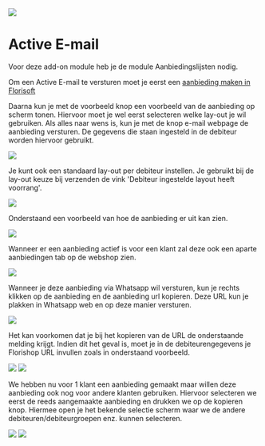 <img src="../../fslogo.png"/>

# **Active E-mail**

Voor deze add-on module heb je de module Aanbiedingslijsten nodig. 

Om een Active E-mail te versturen moet je eerst een [aanbieding maken in Florisoft](https://github.com/florisoft/User.Manuals/tree/main/BASIS/Special%20Offers-Aanbiedingslijsten%20(M33))

Daarna kun je met de voorbeeld knop een voorbeeld van de aanbieding op scherm tonen. Hiervoor moet je wel eerst selecteren welke lay-out je wil gebruiken. 
Als alles naar wens is, kun je met de knop e-mail webpage de aanbieding versturen. De gegevens die staan ingesteld in de debiteur worden hiervoor gebruikt.

<img src=".Handleiding Active Email\media\2022-04-12-15-01-22.png" />

Je kunt ook een standaard lay-out per debiteur instellen. Je gebruikt bij de lay-out keuze bij verzenden de vink 'Debiteur ingestelde layout heeft voorrang'.

<img src=".Handleiding Active Email\media\2022-04-12-15-02-48.png" />

Onderstaand een voorbeeld van hoe de aanbieding er uit kan zien.

<img src=".Handleiding Active Email\media\2022-04-12-15-04-13.png" />

Wanneer er een aanbieding actief is voor een klant zal deze ook een aparte aanbiedingen tab op de webshop zien.

<img src=".Handleiding Active Email\media\2022-04-12-15-07-17.png" />

Wanneer je deze aanbieding via Whatsapp wil versturen, kun je rechts klikken op de aanbieding en de aanbieding url kopieren. Deze URL kun je plakken in Whatsapp web en op deze manier versturen.

<img src=".Handleiding Active Email\media\2022-04-12-16-08-38.png" />

Het kan voorkomen dat je bij het kopieren van de URL de onderstaande melding krijgt. Indien dit het geval is, moet je in de debiteurengegevens je Florishop URL invullen zoals in onderstaand voorbeeld.

<img src=".Handleiding Active Email\media\2022-04-22-12-58-25.png" />

<img src=".Handleiding Active Email\media\2022-04-22-12-58-45.png" />

We hebben nu voor 1 klant een aanbieding gemaakt maar willen deze aanbieding ook nog voor andere klanten gebruiken. Hiervoor selecteren we eerst de reeds aangemaakte aanbieding en drukken we op de kopieren knop. Hiermee open je het bekende selectie scherm waar we de andere debiteuren/debiteurgroepen enz. kunnen selecteren. 

<img src=".Handleiding Active Email\media\2022-04-12-16-18-41.png" />

<img src=".Handleiding Active Email\media\2022-04-12-16-20-56.png" />
